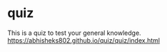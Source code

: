 # quiz
This is a quiz to test your general knowledge.<br>
https://abhisheks802.github.io/quiz/quiz/index.html
